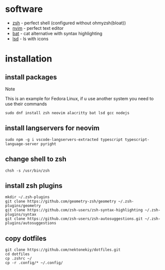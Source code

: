 # software

- [zsh](https://github.com/zsh-users/zsh) - perfect shell (configured without ohmyzsh(bloat))
- [nvim](https://github.com/neovim/neovim) - perfect text editor
- [bat](https://github.com/sharkdp/bat) - cat alternative with syntax highlighting
- [lsd](https://github.com/lsd-rs/lsd) - ls with icons

# installation

## install packages

> [!NOTE]
> This is an example for Fedora Linux, if u use another system you need to use their commands

```
sudo dnf install zsh neovim alacritty bat lsd gcc nodejs
```

## install langservers for neovim

```
sudo npm -g i vscode-langservers-extracted typescript typescript-language-server pyright
```

## change shell to zsh

```
chsh -s /usr/bin/zsh
```

## install zsh plugins
```
mkdir ~/.zsh-plugins
git clone https://github.com/geometry-zsh/geometry ~/.zsh-plugins/geometry
git clone https://github.com/zsh-users/zsh-syntax-highlighting ~/.zsh-plugins/syntax
git clone https://github.com/zsh-users/zsh-autosuggestions.git ~/.zsh-plugins/autosuggestions
```

## copy dotfiles

```
git clone https://github.com/nektonekiy/dotfiles.git
cd dotfiles
cp .zshrc ~/
cp -r .config/* ~/.config/ 
```


